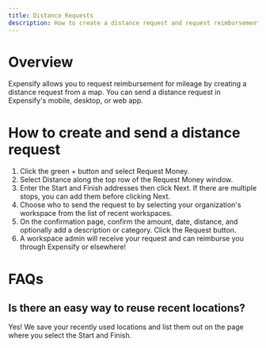 ```yaml
---
title: Distance Requests
description: How to create a distance request and request reimbursement for mileage
---
```

<!-- The lines above are required by Jekyll to process the .md file -->

# Overview

Expensify allows you to request reimbursement for mileage by creating a distance request from a map. You can send a distance request in Expensify's mobile, desktop, or web app.


# How to create and send a distance request

1. Click the green + button and select Request Money.
2. Select Distance along the top row of the Request Money window.
3. Enter the Start and Finish addresses then click Next. If there are multiple stops, you can add them before clicking Next.
4. Choose who to send the request to by selecting your organization's workspace from the list of recent workspaces.
5. On the confirmation page, confirm the amount, date, distance, and optionally add a description or category. Click the Request button.
6. A workspace admin will receive your request and can reimburse you through Expensify or elsewhere!



# FAQs

## Is there an easy way to reuse recent locations?

Yes! We save your recently used locations and list them out on the page where you select the Start and Finish.
